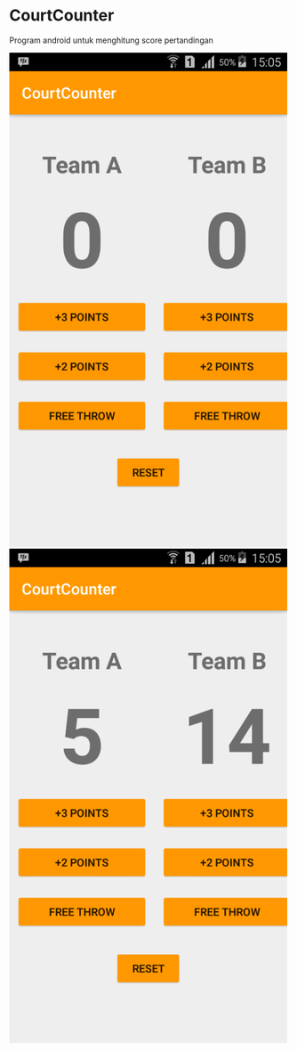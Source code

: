 # CourtCounter
Program android untuk menghitung score pertandingan


<img src="Screenshot_2018-02-06-15-05-41.png" style="width:500px;height:888px;">	<img src="Screenshot_2018-02-06-15-05-25.png" style="width:500px;height:888px;">
